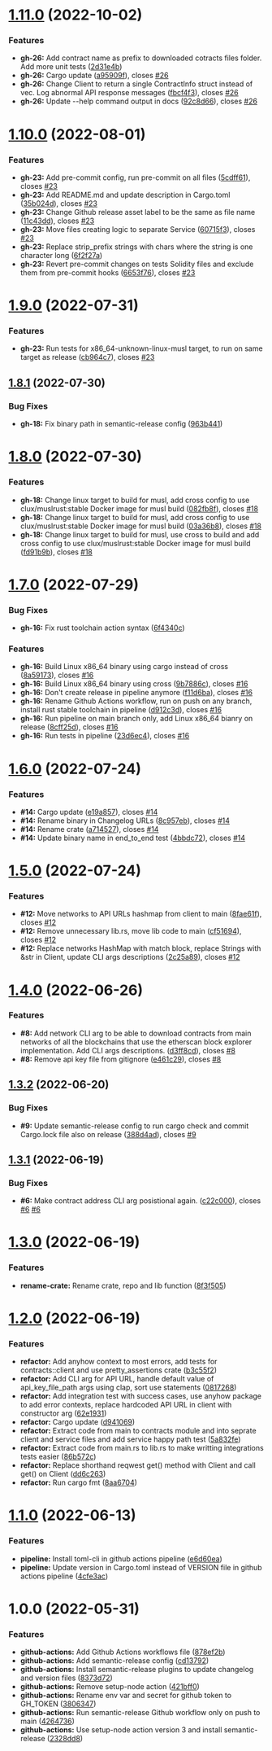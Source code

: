 # [1.11.0](https://github.com/dragossutu/etherscan/compare/1.10.0...1.11.0) (2022-10-02)


### Features

* **gh-26:** Add contract name as prefix to downloaded cotracts files folder. Add more unit tests ([2d31e4b](https://github.com/dragossutu/etherscan/commit/2d31e4b20fb26c47e9c5b11c4b6cd47b1302a15d))
* **gh-26:** Cargo update ([a95909f](https://github.com/dragossutu/etherscan/commit/a95909f038a1c3ee1b33aee6dd069011e9a71060)), closes [#26](https://github.com/dragossutu/etherscan/issues/26)
* **gh-26:** Change Client to return a single ContractInfo struct instead of vec. Log abnormal API response messages ([fbcf4f3](https://github.com/dragossutu/etherscan/commit/fbcf4f3de3889000c801cc426199fbd14ae51c25)), closes [#26](https://github.com/dragossutu/etherscan/issues/26)
* **gh-26:** Update --help command output in docs ([92c8d66](https://github.com/dragossutu/etherscan/commit/92c8d6696c6563b7dbf0b9489faace34fffab094)), closes [#26](https://github.com/dragossutu/etherscan/issues/26)

# [1.10.0](https://github.com/dragossutu/etherscan/compare/1.9.0...1.10.0) (2022-08-01)


### Features

* **gh-23:** Add pre-commit config, run pre-commit on all files ([5cdff61](https://github.com/dragossutu/etherscan/commit/5cdff6127fb1a8808213304182c413cae14de3eb)), closes [#23](https://github.com/dragossutu/etherscan/issues/23)
* **gh-23:** Add README.md and update description in Cargo.toml ([35b024d](https://github.com/dragossutu/etherscan/commit/35b024dc3bdc73f1b5aa2c8cfd31942b4c7a95fc)), closes [#23](https://github.com/dragossutu/etherscan/issues/23)
* **gh-23:** Change Github release asset label to be the same as file name ([11c43dd](https://github.com/dragossutu/etherscan/commit/11c43ddb28e9c17d7ec430034caa6800e8ce4e34)), closes [#23](https://github.com/dragossutu/etherscan/issues/23)
* **gh-23:** Move files creating logic to separate Service ([60715f3](https://github.com/dragossutu/etherscan/commit/60715f32d912d265a2f318068973a6324122cb48)), closes [#23](https://github.com/dragossutu/etherscan/issues/23)
* **gh-23:** Replace strip_prefix strings with chars where the string is one character long ([6f2f27a](https://github.com/dragossutu/etherscan/commit/6f2f27a295002ac94dcfee045a2c2a1c977b8073))
* **gh-23:** Revert pre-commit changes on tests Solidity files and exclude them from pre-commit hooks ([6653f76](https://github.com/dragossutu/etherscan/commit/6653f762901e13124283dda132a358e49f7cf52c)), closes [#23](https://github.com/dragossutu/etherscan/issues/23)

# [1.9.0](https://github.com/dragossutu/etherscan/compare/1.8.1...1.9.0) (2022-07-31)


### Features

* **gh-23:** Run tests for x86_64-unknown-linux-musl target, to run on same target as release ([cb964c7](https://github.com/dragossutu/etherscan/commit/cb964c7f1646d6f30d2131db6aac421affe02103)), closes [#23](https://github.com/dragossutu/etherscan/issues/23)

## [1.8.1](https://github.com/dragossutu/etherscan/compare/1.8.0...1.8.1) (2022-07-30)


### Bug Fixes

* **gh-18:** Fix binary path in semantic-release config ([963b441](https://github.com/dragossutu/etherscan/commit/963b441db12a04d0631db376cdcbe1202831b1de))

# [1.8.0](https://github.com/dragossutu/etherscan/compare/1.7.0...1.8.0) (2022-07-30)


### Features

* **gh-18:** Change linux target to build for musl, add cross config to use clux/muslrust:stable Docker image for musl build ([082fb8f](https://github.com/dragossutu/etherscan/commit/082fb8fc034e0c403de78bc156134b6d86d36bac)), closes [#18](https://github.com/dragossutu/etherscan/issues/18)
* **gh-18:** Change linux target to build for musl, add cross config to use clux/muslrust:stable Docker image for musl build ([03a36b8](https://github.com/dragossutu/etherscan/commit/03a36b8db65b4870fdc322285ff7328187549ab0)), closes [#18](https://github.com/dragossutu/etherscan/issues/18)
* **gh-18:** Change linux target to build for musl, use cross to build and add cross config to use clux/muslrust:stable Docker image for musl build ([fd91b9b](https://github.com/dragossutu/etherscan/commit/fd91b9bc2d4c56841362cc41deca47ba6cc1771d)), closes [#18](https://github.com/dragossutu/etherscan/issues/18)

# [1.7.0](https://github.com/dragossutu/etherscan/compare/1.6.0...1.7.0) (2022-07-29)


### Bug Fixes

* **gh-16:** Fix rust toolchain action syntax ([6f4340c](https://github.com/dragossutu/etherscan/commit/6f4340cab80b6b2472e38262e185df9396219f3c))


### Features

* **gh-16:** Build Linux x86_64 binary using cargo instead of cross ([8a59173](https://github.com/dragossutu/etherscan/commit/8a591736deeca840a927dee40c235e8dad0e1fb3)), closes [#16](https://github.com/dragossutu/etherscan/issues/16)
* **gh-16:** Build Linux x86_64 binary using cross ([9b7886c](https://github.com/dragossutu/etherscan/commit/9b7886c8546927bd3676ceb8454a8d10ceca0518)), closes [#16](https://github.com/dragossutu/etherscan/issues/16)
* **gh-16:** Don't create release in pipeline anymore ([f11d6ba](https://github.com/dragossutu/etherscan/commit/f11d6bae8c27960b06c7bd9e4285101579adff86)), closes [#16](https://github.com/dragossutu/etherscan/issues/16)
* **gh-16:** Rename Github Actions workflow, run on push on any branch, install rust stable toolchain in pipeline ([d912c3d](https://github.com/dragossutu/etherscan/commit/d912c3d52aa9f1253622003a7887116eff44248a)), closes [#16](https://github.com/dragossutu/etherscan/issues/16)
* **gh-16:** Run pipeline on main branch only, add Linux x86_64 bianry on release ([8cff25d](https://github.com/dragossutu/etherscan/commit/8cff25d8f88d7bfc7e7914fc06ef9f45ba2bebce)), closes [#16](https://github.com/dragossutu/etherscan/issues/16)
* **gh-16:** Run tests in pipeline ([23d6ec4](https://github.com/dragossutu/etherscan/commit/23d6ec47821dda840b72c5424a05602a353212ae)), closes [#16](https://github.com/dragossutu/etherscan/issues/16)

# [1.6.0](https://github.com/dragossutu/etherscan/compare/1.5.0...1.6.0) (2022-07-24)


### Features

* **#14:** Cargo update ([e19a857](https://github.com/dragossutu/etherscan/commit/e19a85709ced4c9cf31b9b2f6f12f7dda2f42eb5)), closes [#14](https://github.com/dragossutu/etherscan/issues/14)
* **#14:** Rename binary in Changelog URLs ([8c957eb](https://github.com/dragossutu/etherscan/commit/8c957eb6bb4a7736e5b72f628b2214911feae730)), closes [#14](https://github.com/dragossutu/etherscan/issues/14)
* **#14:** Rename crate ([a714527](https://github.com/dragossutu/etherscan/commit/a714527dade2caaf330f56bb9e3cb1ea00d638b8)), closes [#14](https://github.com/dragossutu/etherscan/issues/14)
* **#14:** Update binary name in end_to_end test ([4bbdc72](https://github.com/dragossutu/etherscan/commit/4bbdc72fddf7ef5a8258c4b4d9f49cd1d83fd3f7)), closes [#14](https://github.com/dragossutu/etherscan/issues/14)

# [1.5.0](https://github.com/dragossutu/etherscan/compare/1.4.0...1.5.0) (2022-07-24)


### Features

* **#12:** Move networks to API URLs hashmap from client to main ([8fae61f](https://github.com/dragossutu/etherscan/commit/8fae61f66b61285305b2da1d2d37454bdd78bd28)), closes [#12](https://github.com/dragossutu/etherscan/issues/12)
* **#12:** Remove unnecessary lib.rs, move lib code to main ([cf51694](https://github.com/dragossutu/etherscan/commit/cf516949aa5266cace0c568cb288a087f0ad1671)), closes [#12](https://github.com/dragossutu/etherscan/issues/12)
* **#12:** Replace networks HashMap with match block, replace Strings with &str in Client, update CLI args descriptions ([2c25a89](https://github.com/dragossutu/etherscan/commit/2c25a8970a2696b207a1b5b2808f6344262595d1)), closes [#12](https://github.com/dragossutu/etherscan/issues/12)

# [1.4.0](https://github.com/dragossutu/etherscan/compare/1.3.2...1.4.0) (2022-06-26)


### Features

* **#8:** Add network CLI arg to be able to download contracts from main networks of all the blockchains that use the etherscan block explorer implementation. Add CLI args descriptions. ([d3ff8cd](https://github.com/dragossutu/etherscan/commit/d3ff8cd9f998dc2ecfe696719a23b5f0777824a4)), closes [#8](https://github.com/dragossutu/etherscan/issues/8)
* **#8:** Remove api key file from gitignore ([e461c29](https://github.com/dragossutu/etherscan/commit/e461c29482583f998a852973cb275c6f27e8e198)), closes [#8](https://github.com/dragossutu/etherscan/issues/8)

## [1.3.2](https://github.com/dragossutu/etherscan/compare/1.3.1...1.3.2) (2022-06-20)


### Bug Fixes

* **#9:** Update semantic-release config to run cargo check and commit Cargo.lock file also on release ([388d4ad](https://github.com/dragossutu/etherscan/commit/388d4ade98c2e67af21389d7f89930f4fdb1c0d4)), closes [#9](https://github.com/dragossutu/etherscan/issues/9)

## [1.3.1](https://github.com/dragossutu/etherscan/compare/1.3.0...1.3.1) (2022-06-19)


### Bug Fixes

* **#6:** Make contract address CLI arg posistional again. ([c22c000](https://github.com/dragossutu/etherscan/commit/c22c0001f9f8eb1b307d763e535b401f9d0063a6)), closes [#6](https://github.com/dragossutu/etherscan/issues/6) [#6](https://github.com/dragossutu/etherscan/issues/6)

# [1.3.0](https://github.com/dragossutu/etherscan/compare/1.2.0...1.3.0) (2022-06-19)


### Features

* **rename-crate:** Rename crate, repo and lib function ([8f3f505](https://github.com/dragossutu/etherscan/commit/8f3f505c992ce42bcd6e823a63bfd8b6e80a98a3))

# [1.2.0](https://github.com/dragossutu/esctl/compare/1.1.0...1.2.0) (2022-06-19)


### Features

* **refactor:** Add anyhow context to most errors, add tests for contracts::client and use pretty_assertions crate ([b3c55f2](https://github.com/dragossutu/esctl/commit/b3c55f2aef04a13dd2e09e91206ede9da4909bc2))
* **refactor:** Add CLI arg for API URL, handle default value of api_key_file_path args using clap, sort use statements ([0817268](https://github.com/dragossutu/esctl/commit/0817268b8e612bdea1854e7842d0277f6c2928b8))
* **refactor:** Add integration test with success cases, use anyhow package to add error contexts, replace hardcoded API URL in client with constructor arg ([62e1931](https://github.com/dragossutu/esctl/commit/62e19313855c1760ea237c5f469c82164c2f50fa))
* **refactor:** Cargo update ([d941069](https://github.com/dragossutu/esctl/commit/d94106928bb32f9f115a92b94d685134d73bf944))
* **refactor:** Extract code from main to contracts module and into seprate client and service files and add service happy path test ([5a832fe](https://github.com/dragossutu/esctl/commit/5a832fe6b9a43e31d61650bd0d2e6b147af82bf5))
* **refactor:** Extract code from main.rs to lib.rs to make writting integrations tests easier ([86b572c](https://github.com/dragossutu/esctl/commit/86b572c8d2c83cc53a505597d1e2fcef6611de84))
* **refactor:** Replace shorthand reqwest get() method with Client and call get() on Client ([dd6c263](https://github.com/dragossutu/esctl/commit/dd6c263edc1f8f05be0a2247a3a3530cf340b7c7))
* **refactor:** Run cargo fmt ([8aa6704](https://github.com/dragossutu/esctl/commit/8aa6704ada69d87faf709e99f01dcc88b2197491))

# [1.1.0](https://github.com/dragossutu/esctl/compare/1.0.0...1.1.0) (2022-06-13)


### Features

* **pipeline:** Install toml-cli in github actions pipeline ([e6d60ea](https://github.com/dragossutu/esctl/commit/e6d60ea62a136324545b75b056298b8e70446bd4))
* **pipeline:** Update version in Cargo.toml instead of VERSION file in github actions pipeline ([4cfe3ac](https://github.com/dragossutu/esctl/commit/4cfe3ac029e01911719ebbac596260f0250dd202))

# 1.0.0 (2022-05-31)


### Features

* **github-actions:** Add Github Actions workflows file ([878ef2b](https://github.com/dragossutu/esctl/commit/878ef2b8b560b5940bb9ca83b1d8ed54bd8949e9))
* **github-actions:** Add semantic-release config ([cd13792](https://github.com/dragossutu/esctl/commit/cd137927de26698e80931e2b7260fec14b6084aa))
* **github-actions:** Install semantic-release plugins to update changelog and version files ([8373d72](https://github.com/dragossutu/esctl/commit/8373d723a21cc7785631664f724b5557a4a330aa))
* **github-actions:** Remove setup-node action ([421bff0](https://github.com/dragossutu/esctl/commit/421bff0f260e0537a6e505ba489db2424b055317))
* **github-actions:** Rename env var and secret for github token to GH_TOKEN ([3806347](https://github.com/dragossutu/esctl/commit/38063470724a9a11f7231e9fff3fe86f8fc38953))
* **github-actions:** Run semantic-release Github workflow only on push to main ([4264736](https://github.com/dragossutu/esctl/commit/426473696049bc3363e8fa1693fecf8f299b622b))
* **github-actions:** Use setup-node action version 3 and install semantic-release ([2328dd8](https://github.com/dragossutu/esctl/commit/2328dd8de9158f5418b09d89a703f9d7e1ac9c27))
